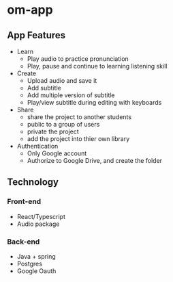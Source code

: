 # om-app

## App Features
- Learn
  - Play audio to practice pronunciation
  - Play, pause and continue to learning listening skill
- Create
  - Upload audio and save it
  - Add subtitle
  - Add multiple version of subtitle
  - Play/view subtitle during editing with keyboards
- Share
  - share the project to another students
  - public to a group of users
  - private the project
  - add the project into thier own library
- Authentication
  - Only Google account
  - Authorize to Google Drive, and create the folder
  
## Technology
### Front-end
  - React/Typescript
  - Audio package 

### Back-end
  - Java + spring
  - Postgres
  - Google Oauth

